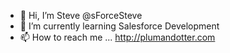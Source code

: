 - 👋 Hi, I’m Steve @sForceSteve
- 🌱 I’m currently learning Salesforce Development
- 📫 How to reach me ... http://plumandotter.com

<!---
sForceSteve/sForceSteve is a ✨ special ✨ repository because its `README.md` (this file) appears on your GitHub profile.
You can click the Preview link to take a look at your changes.
--->
